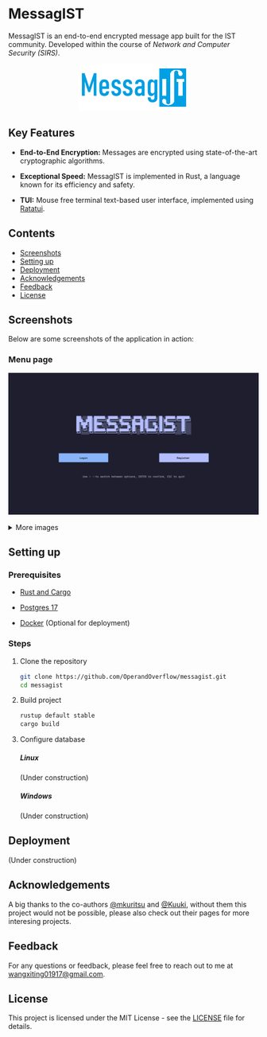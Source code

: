 # MessagIST

MessagIST is an end-to-end encrypted message app built for the IST community. Developed within the course of *Network and Computer Security (SIRS)*.

<p align="center">
    <img src="doc-img/Logo.png">
</p>

## Key Features

- **End-to-End Encryption:** Messages are encrypted using state-of-the-art cryptographic algorithms.

- **Exceptional Speed:** MessagIST is implemented in Rust, a language known for its efficiency and safety.

- **TUI:** Mouse free terminal text-based user interface, implemented using [Ratatui](https://github.com/ratatui/ratatui).

## Contents

-   [Screenshots](#screenshots)
-   [Setting up](#setting-up)
-   [Deployment](#deployment)
-   [Acknowledgements](#acknowledgements)
-   [Feedback](#feedback)
-   [License](#license)

## Screenshots

Below are some screenshots of the application in action:

### Menu page

<p align="center">
    <img src="doc-img/Menu.png">
</p>

<details> 
    <summary>More images</summary>
    <ul style="list-style:none">
        <li>
            <h3>Login</h3>
            <p align="center">
                <img src="doc-img/Login.png">
            </p>
        </li>
        <li>
            <h3>Register</h3>
            <p align="center">
                <img src="doc-img/Register.png">
            </p>
        </li>
        <li>
            <h3>Add contact</h3>
            <p align="center">
                <img src="doc-img/Add-Contact.png">
            </p>
        </li>
        <li>
            <h3>User profile</h3>
            <p align="center">
                <img src="doc-img/User-Profile.png">
            </p>
        </li>
        <li>
            <h3>Chat</h3>
            <p align="center">
                <img src="doc-img/Chat.png">
            </p>
        </li>
        <li>
            <h3>Contacts</h3>
            <p align="center">
                <img src="doc-img/Contacts.png">
            </p>
        </li>
</details>

## Setting up

### Prerequisites

- [Rust and Cargo](https://www.rust-lang.org/tools/install) 
  
- [Postgres 17](https://www.postgresql.org/download/)

- [Docker](https://docs.docker.com/engine/install/) (Optional for deployment)

### Steps

1. Clone the repository
    ```sh
    git clone https://github.com/OperandOverflow/messagist.git
    cd messagist
    ```

2. Build project
    ```sh
    rustup default stable
    cargo build
    ```

3. Configure database
    ##### Linux
    (Under construction)

    ##### Windows
    (Under construction)

## Deployment
(Under construction)

## Acknowledgements

A big thanks to the co-authors [@mkuritsu](https://github.com/mkuritsu/) and [@Kuuki](https://github.com/kuukitenshi), without them this project would not be possible, please also check out their pages for more interesing projects.

## Feedback

For any questions or feedback, please feel free to reach out to me at wangxiting01917@gmail.com.

## License

This project is licensed under the MIT License - see the [LICENSE](LICENSE) file for details.